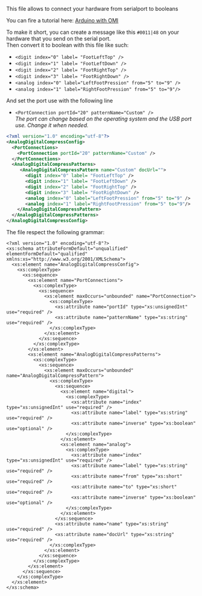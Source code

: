 This file allows to connect your hardware from serialport to booleans

You can fire a tutorial here: 
[Arduino with OMI](ArduinoWithOMI)

To make it short, you can create a message like this `#0011|48` on your hardware that you send on the serial port.   
Then convert it to boolean with this file like such:  
- `<digit index="0" label= "FootLeftTop" />`
- `<digit index="1" label= "FootLeftDown" />`
- `<digit index="2" label= "FootRightTop" />`
- `<digit index="3" label= "FootRightDown" />`
- `<analog index="0" label="LeftFootPression" from="5" to="9" />`
- `<analog index="1" label="RightFootPression" from="5" to="9"/>`

And set the port use with the following line  
- `<PortConnection portId="20" patternName="Custom" />`  
_The port can change based on the operating system and the USB port use. Change it when needed._  

``` xml
<?xml version="1.0" encoding="utf-8"?>
<AnalogDigitalCompressConfig>
  <PortConnections>
    <PortConnection portId="20" patternName="Custom" />
  </PortConnections>
  <AnalogDigitalCompressPatterns>
     <AnalogDigitalCompressPattern name="Custom" docUrl="">
       <digit index="0" label= "FootLeftTop" />
       <digit index="1" label= "FootLeftDown" />
       <digit index="2" label= "FootRightTop" />
       <digit index="3" label= "FootRightDown" />
       <analog index="0" label="LeftFootPression" from="5" to="9" />
       <analog index="1" label="RightFootPression" from="5" to="9"/>
    </AnalogDigitalCompressPattern>
  </AnalogDigitalCompressPatterns>
</AnalogDigitalCompressConfig>
```


The file respect the following grammar:
```
<?xml version="1.0" encoding="utf-8"?>
<xs:schema attributeFormDefault="unqualified" elementFormDefault="qualified" xmlns:xs="http://www.w3.org/2001/XMLSchema">
  <xs:element name="AnalogDigitalCompressConfig">
    <xs:complexType>
      <xs:sequence>
        <xs:element name="PortConnections">
          <xs:complexType>
            <xs:sequence>
              <xs:element maxOccurs="unbounded" name="PortConnection">
                <xs:complexType>
                  <xs:attribute name="portId" type="xs:unsignedInt" use="required" />
                  <xs:attribute name="patternName" type="xs:string" use="required" />
                </xs:complexType>
              </xs:element>
            </xs:sequence>
          </xs:complexType>
        </xs:element>
        <xs:element name="AnalogDigitalCompressPatterns">
          <xs:complexType>
            <xs:sequence>
              <xs:element maxOccurs="unbounded" name="AnalogDigitalCompressPattern">
                <xs:complexType>
                  <xs:sequence>
                    <xs:element name="digital">
                      <xs:complexType>
                        <xs:attribute name="index" type="xs:unsignedInt" use="required" />
                        <xs:attribute name="label" type="xs:string" use="required" />
                        <xs:attribute name="inverse" type="xs:boolean" use="optional" />
                      </xs:complexType>
                    </xs:element>
                    <xs:element name="analog">
                      <xs:complexType>
                        <xs:attribute name="index" type="xs:unsignedInt" use="required" />
                        <xs:attribute name="label" type="xs:string" use="required" />
                        <xs:attribute name="from" type="xs:short" use="required" />
                        <xs:attribute name="to" type="xs:short" use="required" />
                        <xs:attribute name="inverse" type="xs:boolean" use="optional" />
                      </xs:complexType>
                    </xs:element>
                  </xs:sequence>
                  <xs:attribute name="name" type="xs:string" use="required" />
                  <xs:attribute name="docUrl" type="xs:string" use="required" />
                </xs:complexType>
              </xs:element>
            </xs:sequence>
          </xs:complexType>
        </xs:element>
      </xs:sequence>
    </xs:complexType>
  </xs:element>
</xs:schema>
```